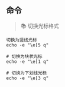 ## 命令

> 📚 切换光标格式
```
切换为竖线光标
echo -e "\e[5 q"

# 切换为块状光标
echo -e "\e[1 q"

# 切换为下划线光标
echo -e "\e[3 q"
```